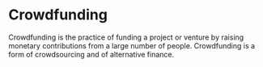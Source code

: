 # Crowdfunding
Crowdfunding is the practice of funding a project or venture by raising monetary contributions from a large number of people. Crowdfunding is a form of crowdsourcing and of alternative finance.
